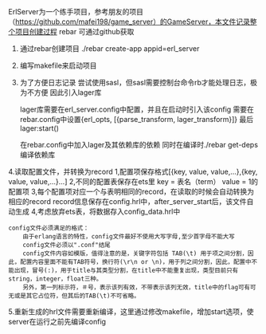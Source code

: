 ErlServer为一个练手项目，参考朋友的项目（https://github.com/mafei198/game_server）的GameServer，本文件记录整个项目创建过程
   rebar 可通过github获取
1. 通过rebar创建项目
	./rebar create-app appid=erl_server

2. 编写makefile来启动项目

3. 为了方便日志记录
   尝试使用sasl，但sasl需要控制台命令rb才能处理日志，极为不方便
   因此引入lager库

   lager库需要在erl_server.config中配置，并且在启动时引入该config
   		  需要在rebar.config中设置{erl_opts, [{parse_transform, lager_transform}]}
   		  最后lager:start()

	在rebar.config中加入lager及其依赖库的依赖
  	同时在编译时./rebar get-deps编译依赖库

4.读取配置文件，并转换为record
  1,配置项保存格式[{key, value, value,...},{key, value, value,...}...]
  2,不同的配置表保存在ets里
  	key = 表名（term）
  	value = 1的配置项
  3,每个配置项对应一个与表明相同的record，在读取的时候会自动转换为相应的record
  	record信息保存在config.hrl中，after_server_start后，该文件自动生成
  4,考虑放弃ets表，将数据存入config_data.hrl中
    
    config文件必须满足的格式：
        由于erlang语言的特性，config文件最好不使用大写字母,至少首字母不能大写
        config文件必须以".conf"结尾
        config文件内容如模版，值得注意的是，关键字符包括 TAB(\t) 用于项之间分割，因此，配置内容里面不能有TAB符号，换行符(\r\n or \n)，用于列之间分割，因此，配置中不能出现，冒号(:)，用于title与其类型分割，在title中不能重复出现，类型目前只有string，integer，float三种。
        另外，第一列标示符，＃号，表示该列有效，不带表示该列无效，title中的flag可有可无或是其它占位符，但其后的TAB(\t)不可省略。

5.重新生成的hrl文件需要重新编译，这里通过修改makefile，增加start选项，使server在运行之前先编译config
